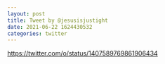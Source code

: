 ```yaml
--- 
layout: post 
title: Tweet by @jesusisjustight 
date: 2021-06-22 1624430532 
categories: twitter 
--- 
```

https://twitter.com/o/status/1407589769861906434